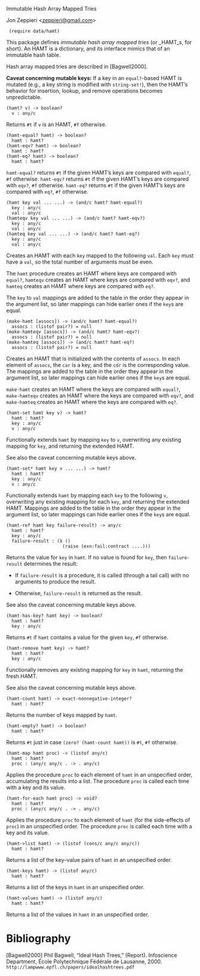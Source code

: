 Immutable Hash Array Mapped Tries

Jon Zeppieri <[zeppieri@gmail.com](mailto:zeppieri@gmail.com)>

```racket
 (require data/hamt)
```

This package defines _immutable hash array mapped tries_ (or _HAMT_s,
for short). An HAMT is a dictionary, and its interface mimics that of an
immutable hash table.

Hash array mapped tries are described in [Bagwell2000].

**Caveat concerning mutable keys:** If a key in an `equal?`-based HAMT
is mutated (e.g., a key string is modified with `string-set!`), then the
HAMT’s behavior for insertion, lookup, and remove operations becomes
unpredictable.

```racket
(hamt? v) -> boolean?
  v : any/c          
```

Returns `#t` if `v` is an HAMT, `#f` otherwise.

```racket
(hamt-equal? hamt) -> boolean?
  hamt : hamt?                
(hamt-eqv? hamt) -> boolean?  
  hamt : hamt?                
(hamt-eq? hamt) -> boolean?   
  hamt : hamt?                
```

`hamt-equal?` returns `#t` if the given HAMT’s keys are compared with
`equal?`, `#f` otherwise. `hamt-eqv?` returns `#t` if the given HAMT’s
keys are compared with `eqv?`, `#f` otherwise. `hamt-eq?` returns `#t`
if the given HAMT’s keys are compared with `eq?`, `#f` otherwise.

```racket
(hamt key val ... ...) -> (and/c hamt? hamt-equal?) 
  key : any/c                                       
  val : any/c                                       
(hamteqv key val ... ...) -> (and/c hamt? hamt-eqv?)
  key : any/c                                       
  val : any/c                                       
(hamteq key val ... ...) -> (and/c hamt? hamt-eq?)  
  key : any/c                                       
  val : any/c                                       
```

Creates an HAMT with each `key` mapped to the following `val`. Each
`key` must have a `val`, so the total number of arguments must be even.

The `hamt` procedure creates an HAMT where keys are compared with
`equal?`, `hamteqv` creates an HAMT where keys are compared with `eqv?`,
and `hamteq` creates an HAMT where keys are compared with `eq?`.

The `key` to `val` mappings are added to the table in the order they
appear in the argument list, so later mappings can hide earlier ones if
the `key`s are equal.

```racket
(make-hamt [assocs]) -> (and/c hamt? hamt-equal?) 
  assocs : (listof pair?) = null                  
(make-hamteqv [assocs]) -> (and/c hamt? hamt-eqv?)
  assocs : (listof pair?) = null                  
(make-hamteq [assocs]) -> (and/c hamt? hamt-eq?)  
  assocs : (listof pair?) = null                  
```

Creates an HAMT that is initialized with the contents of `assocs`. In
each element of `assocs`, the `car` is a key, and the `cdr` is the
corresponding value. The mappings are added to the table in the order
they appear in the argument list, so later mappings can hide earlier
ones if the `key`s are equal.

`make-hamt` creates an HAMT where the keys are compared with `equal?`,
`make-hamteqv` creates an HAMT where the keys are compared with `eqv?`,
and `make-hamteq` creates an HAMT where the keys are compared with
`eq?`.

```racket
(hamt-set hamt key v) -> hamt?
  hamt : hamt?                
  key : any/c                 
  v : any/c                   
```

Functionally extends `hamt` by mapping `key` to `v`, overwriting any
existing mapping for `key`, and returning the extended HAMT.

See also the caveat concerning mutable keys above.

```racket
(hamt-set* hamt key v ... ...) -> hamt?
  hamt : hamt?                         
  key : any/c                          
  v : any/c                            
```

Functionally extends `hamt` by mapping each `key` to the following `v`,
overwriting any existing mapping for each `key`, and returning the
extended HAMT. Mappings are added to the table in the order they appear
in the argument list, so later mappings can hide earlier ones if the
`key`s are equal.

```racket
(hamt-ref hamt key failure-result) -> any/c           
  hamt : hamt?                                        
  key : any/c                                         
  failure-result : (λ ()                              
                     (raise (exn:fail:contract ....)))
```

Returns the value for `key` in `hamt`. If no value is found for `key`,
then `failure-result` determines the result:

* If `failure-result` is a procedure, it is called (through a tail call)
  with no arguments to produce the result.

* Otherwise, `failure-result` is returned as the result.

See also the caveat concerning mutable keys above.

```racket
(hamt-has-key? hamt key) -> boolean?
  hamt : hamt?                      
  key : any/c                       
```

Returns `#t` if `hamt` contains a value for the given `key`, `#f`
otherwise.

```racket
(hamt-remove hamt key) -> hamt?
  hamt : hamt?                 
  key : any/c                  
```

Functionally removes any existing mapping for `key` in `hamt`, returning
the fresh HAMT.

See also the caveat concerning mutable keys above.

```racket
(hamt-count hamt) -> exact-nonnegative-integer?
  hamt : hamt?                                 
```

Returns the number of keys mapped by `hamt`.

```racket
(hamt-empty? hamt) -> boolean?
  hamt : hamt?                
```

Returns `#t` just in case `(zero? (hamt-count hamt))` is `#t`, `#f`
otherwise.

```racket
(hamt-map hamt proc) -> (listof any/c)
  hamt : hamt?                        
  proc : (any/c any/c . -> . any/c)   
```

Applies the procedure `proc` to each element of `hamt` in an unspecified
order, accumulating the results into a list. The procedure `proc` is
called each time with a key and its value.

```racket
(hamt-for-each hamt proc) -> void? 
  hamt : hamt?                     
  proc : (any/c any/c . -> . any/c)
```

Applies the procedure `proc` to each element of `hamt` (for the
side-effects of `proc`) in an unspecified order. The procedure `proc` is
called each time with a key and its value.

```racket
(hamt->list hamt) -> (listof (cons/c any/c any/c))
  hamt : hamt?                                    
```

Returns a list of the key–value pairs of `hamt` in an unspecified order.

```racket
(hamt-keys hamt) -> (listof any/c)
  hamt : hamt?                    
```

Returns a list of the keys in `hamt` in an unspecified order.

```racket
(hamt-values hamt) -> (listof any/c)
  hamt : hamt?                      
```

Returns a list of the values in `hamt` in an unspecified order.

# Bibliography

[Bagwell2000] Phil Bagwell, “Ideal Hash Trees,” (Report). Infoscience Department,
              École Polytechnique Fédérale de Lausanne, 2000.                    
              `http://lampwww.epfl.ch/papers/idealhashtrees.pdf`                 
